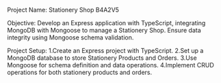 Project Name: Stationery Shop B4A2V5

Objective:
Develop an Express application with TypeScript, integrating MongoDB with Mongoose to manage a Stationery Shop. Ensure data integrity using Mongoose schema validation.

Project Setup:
1.Create an Express project with TypeScript.
2.Set up a MongoDB database to store Stationery Products and Orders.
3.Use Mongoose for schema definition and data operations.
4.Implement CRUD operations for both stationery products and orders.